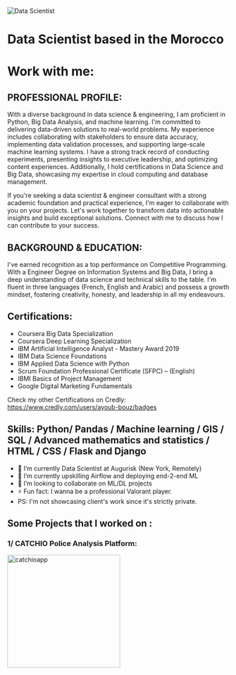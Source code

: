 ![Data Scientist](https://github.com/AyoubBouz/portfolio/blob/main/banner_ayoubbouz.png)

#  Data Scientist based in the Morocco
#  Work with me: 
## PROFESSIONAL PROFILE:

With a diverse background in data science & engineering, I am proficient in Python, Big Data Analysis, and machine learning. I'm committed to delivering data-driven solutions to real-world problems. My experience includes collaborating with stakeholders to ensure data accuracy, implementing data validation processes, and supporting large-scale machine learning systems. I have a strong track record of conducting experiments, presenting insights to executive leadership, and optimizing content experiences. Additionally, I hold certifications in Data Science and Big Data, showcasing my expertise in cloud computing and database management.

If you're seeking a data scientist & engineer consultant with a strong academic foundation and practical experience, I'm eager to collaborate with you on your projects. Let's work together to transform data into actionable insights and build exceptional solutions. Connect with me to discuss how I can contribute to your success.

## BACKGROUND & EDUCATION:

I've earned recognition as a top performance on Competitive Programming. With a Engineer Degree on Information Systems and Big Data, I bring a deep understanding of data science and technical skills to the table. I'm fluent in three languages (French, English and Arabic) and possess a growth mindset, fostering creativity, honesty, and leadership in all my endeavours.

## Certifications:

- Coursera Big Data Specialization
- Coursera Deep Learning Specialization
- IBM Artificial Intelligence Analyst - Mastery Award 2019
- IBM Data Science Foundations
- IBM Applied Data Science with Python
- Scrum Foundation Professional Certificate (SFPC) – (English)
- IBMI Basics of Project Management
- Google Digital Marketing Fundamentals

Check my other Certifications on Credly:
https://www.credly.com/users/ayoub-bouz/badges

## Skills: Python/ Pandas / Machine learning / GIS / SQL / Advanced mathematics and statistics / HTML / CSS / Flask and Django

- 🔭 I’m currently Data Scientist at Augurisk (New York, Remotely)
- 🌱 I’m currently upskilling Airflow and deploying end-2-end ML
- 👯 I’m looking to collaborate on ML/DL projects 
- ⚡ Fun fact: I wanna be a professional Valorant player.
- PS: I'm not showcasing client's work since it's strictly private.

## Some Projects that I worked on :


### 1/ CATCHIO Police Analysis Platform:

<a href="https://github.com/AyoubBouz/catchioapp"><img src= "https://github.com/AyoubBouz/portfolio/blob/main/la_crime_project.png" width="256" alt= "catchioapp" /> </a>

